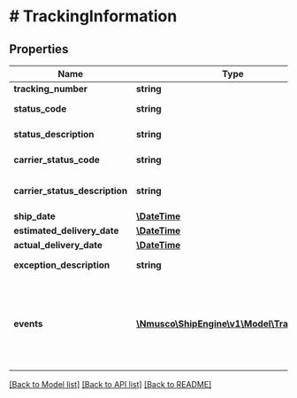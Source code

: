 # # TrackingInformation

## Properties

Name | Type | Description | Notes
------------ | ------------- | ------------- | -------------
**tracking_number** | **string** |  | [optional] 
**status_code** | **string** | Status code | [optional] [readonly] 
**status_description** | **string** | Status description | [optional] [readonly] 
**carrier_status_code** | **string** | Carrier status code | [optional] [readonly] 
**carrier_status_description** | **string** | carrier status description | [optional] [readonly] 
**ship_date** | [**\DateTime**](\DateTime.md) |  | [optional] 
**estimated_delivery_date** | [**\DateTime**](\DateTime.md) |  | [optional] 
**actual_delivery_date** | [**\DateTime**](\DateTime.md) |  | [optional] 
**exception_description** | **string** | Exception description | [optional] [readonly] 
**events** | [**\Nmusco\ShipEngine\v1\Model\TrackEvent[]**](TrackEvent.md) | The events that have occured during the lifetime of this tracking number. | [optional] [readonly] 

[[Back to Model list]](../../README.md#documentation-for-models) [[Back to API list]](../../README.md#documentation-for-api-endpoints) [[Back to README]](../../README.md)


